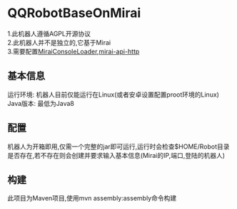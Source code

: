 # QQRobotBaseOnMirai
1.此机器人遵循AGPL开源协议</br>
2.此机器人并不是独立的,它基于Mirai</br>
3.需要配置<a href="https://github.com/iTXTech/mirai-console-loader">MiraiConsoleLoader</a>,<a href="https://github.com/project-mirai/mirai-api-http">mirai-api-http</a>
## 基本信息
运行环境: 机器人目前仅能运行在Linux(或者安卓设置配置proot环境的Linux)</br>
Java版本: 最低为Java8</br>
## 配置
机器人为开箱即用,仅需一个完整的jar即可运行,运行时会检查$HOME/Robot目录是否存在,若不存在则会创建并要求输入基本信息(Mirai的IP,端口,登陆的机器人)
## 构建
此项目为Maven项目,使用mvn assembly:assembly命令构建
